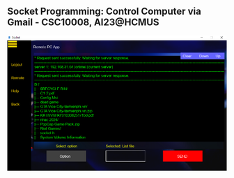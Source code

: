 ## Socket Programming: Control Computer via Gmail - CSC10008, AI23@HCMUS
![App Client](https://github.com/ductai05/socket/blob/main/add-on/report/img/request.png)
